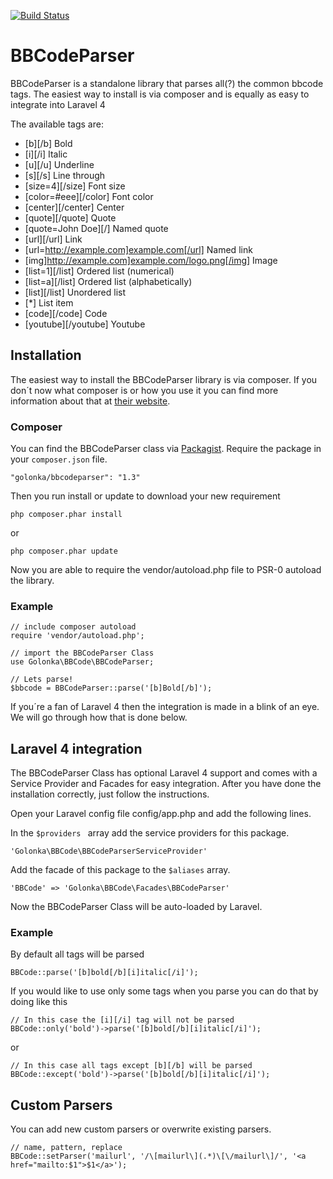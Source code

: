 [![Build Status](https://travis-ci.org/golonka/BBCodeParser.png?branch=master)](https://travis-ci.org/golonka/BBCodeParser)

# BBCodeParser
BBCodeParser is a standalone library that parses all(?) the common bbcode tags.
The easiest way to install is via composer and is equally as easy to integrate into Laravel 4

The available tags are:

- [b][/b] Bold
- [i][/i] Italic
- [u][/u] Underline
- [s][/s] Line through
- [size=4][/size] Font size
- [color=#eee][/color] Font color
- [center][/center] Center
- [quote][/quote] Quote
- [quote=John Doe][/] Named quote
- [url][/url] Link
- [url=http://example.com]example.com[/url] Named link
- [img]http://example.com]example.com/logo.png[/img] Image
- [list=1][/list] Ordered list (numerical)
- [list=a][/list] Ordered list (alphabetically)
- [list][/list] Unordered list
- [*] List item
- [code][/code] Code
- [youtube][/youtube] Youtube

## Installation

The easiest way to install the BBCodeParser library is via composer.
If you don´t now what composer is or how you use it you can find more information about that at [their website](http://www.getcomposer.org/).

### Composer

You can find the BBCodeParser class via [Packagist](https://packagist.org/packages/golonka/bbcodeparser).
Require the package in your `` composer.json `` file.

    "golonka/bbcodeparser": "1.3"

Then you run install or update to download your new requirement

    php composer.phar install

or

    php composer.phar update

Now you are able to require the vendor/autoload.php file to PSR-0 autoload the library.

### Example
 
    // include composer autoload
    require 'vendor/autoload.php';
    
    // import the BBCodeParser Class
    use Golonka\BBCode\BBCodeParser;

    // Lets parse!
    $bbcode = BBCodeParser::parse('[b]Bold[/b]');
If you´re a fan of Laravel 4 then the integration is made in a blink of an eye. 
We will go through how that is done below. 

## Laravel 4 integration

The BBCodeParser Class has optional Laravel 4 support and comes with a Service Provider and Facades for easy integration. After you have done the installation correctly, just follow the instructions.

Open your Laravel config file config/app.php and add the following lines.

In the ``$providers `` array add the service providers for this package.

    'Golonka\BBCode\BBCodeParserServiceProvider'

Add the facade of this package to the `` $aliases `` array.

    'BBCode' => 'Golonka\BBCode\Facades\BBCodeParser'

Now the BBCodeParser Class will be auto-loaded by Laravel.

### Example

By default all tags will be parsed

    BBCode::parse('[b]bold[/b][i]italic[/i]');

If you would like to use only some tags when you parse you can do that by doing like this 

    // In this case the [i][/i] tag will not be parsed
    BBCode::only('bold')->parse('[b]bold[/b][i]italic[/i]');

or

    // In this case all tags except [b][/b] will be parsed
    BBCode::except('bold')->parse('[b]bold[/b][i]italic[/i]');

## Custom Parsers

You can add new custom parsers or overwrite existing parsers.

    // name, pattern, replace
    BBCode::setParser('mailurl', '/\[mailurl\](.*)\[\/mailurl\]/', '<a href="mailto:$1">$1</a>');
